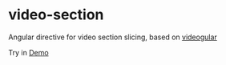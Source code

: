 # video-section
Angular directive for video section slicing, based on [videogular](http://www.videogular.com/)  

Try in [Demo](https://ozadev.github.io/video-section/)  
